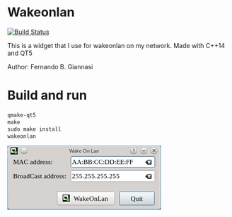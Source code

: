 # Wakeonlan
[![Build Status](https://travis-ci.org/phoemur/wakeonlan.svg?branch=master)](https://travis-ci.org/phoemur/wakeonlan)

This is a widget that I use for wakeonlan on my network. Made with C++14 and QT5

Author: Fernando B. Giannasi

# Build and run
    qmake-qt5
    make
    sudo make install
    wakeonlan


![](screenshot.png)
